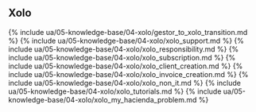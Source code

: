 ## Xolo

{% include ua/05-knowledge-base/04-xolo/gestor_to_xolo_transition.md %}
{% include ua/05-knowledge-base/04-xolo/xolo_support.md %}
{% include ua/05-knowledge-base/04-xolo/xolo_responsibility.md %}
{% include ua/05-knowledge-base/04-xolo/xolo_subscription.md %}
{% include ua/05-knowledge-base/04-xolo/xolo_client_creation.md %}
{% include ua/05-knowledge-base/04-xolo/xolo_invoice_creation.md %}
{% include ua/05-knowledge-base/04-xolo/xolo_non_it.md %}
{% include ua/05-knowledge-base/04-xolo/xolo_tutorials.md %}
{% include ua/05-knowledge-base/04-xolo/xolo_my_hacienda_problem.md %}

